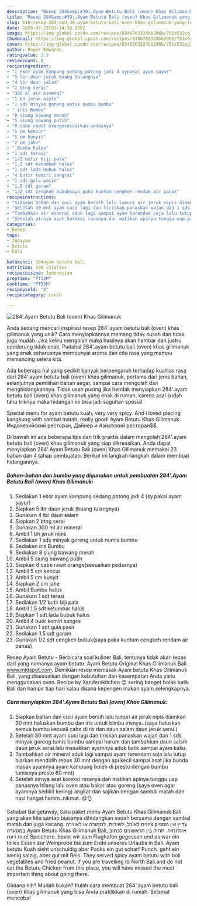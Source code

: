 ```yaml
---
description: "Resep 284&amp;#39;.Ayam Betutu Bali (oven) Khas Gilimanuk yang Lezat"
title: "Resep 284&amp;#39;.Ayam Betutu Bali (oven) Khas Gilimanuk yang Lezat"
slug: 618-resep-284-and-39-ayam-betutu-bali-oven-khas-gilimanuk-yang-lezat
date: 2020-09-23T02:14:50.036Z
image: https://img-global.cpcdn.com/recipes/0346763324bb296b/751x532cq70/284ayam-betutu-bali-oven-khas-gilimanuk-foto-resep-utama.jpg
thumbnail: https://img-global.cpcdn.com/recipes/0346763324bb296b/751x532cq70/284ayam-betutu-bali-oven-khas-gilimanuk-foto-resep-utama.jpg
cover: https://img-global.cpcdn.com/recipes/0346763324bb296b/751x532cq70/284ayam-betutu-bali-oven-khas-gilimanuk-foto-resep-utama.jpg
author: Roger Edwards
ratingvalue: 3.3
reviewcount: 8
recipeingredient:
- "1 ekor ayam kampung sedang potong jadi 4 sypakai ayam sayur"
- "5 lbr daun jeruk buang tulangnya"
- "4 lbr daun salam"
- "2 btng serai"
- "300 ml air mineral"
- "1 bh jeruk nipis"
- "1 sds minyak goreng untuk numis bumbu"
- " iris Bumbu"
- "8 siung bawang merah"
- "5 siung bawang putih"
- "8 cabe rawit orangesesuaikan pedasnya"
- "5 cm kencur"
- "5 cm kunyit"
- "2 cm jahe"
- " Bumbu halus"
- "1 sdt terasi"
- "1/2 butir biji pala"
- "1,5 sdt ketumbar halus"
- "1 sdt lada bubuk halus"
- "4 butir kemiri sangrai"
- "1 sdt gula pasir"
- "1,5 sdt garam"
- "1/2 sdt cengkeh bubuksaya paka kuntum cengkeh rendam air panas"
recipeinstructions:
- "Siapkan bahan dan cuci ayam bersih lalu lumuri air jeruk nipis diamkan 30 mnt.haluskan bumbu dan iris untuk bimbu irisnya..(saya haluskan semua bumbu kecuali cabe diiris dan daun salam daun jeruk serai.)"
- "Setelah 30 mnt ayam cuci lagi dan tiriskan.panaskan wajan dan 1 sds minyak goreng.tumis bumbu sampai harum dan tambahkan daun salam daun jeruk serai.lalu masukkan ayamnya aduk balik sampai ayam kaku."
- "Tambahkan air mineral aduk lagi sampai ayam terendam saja lalu tutup biarkan mendidih rebus 30 mnt dengan api kecil sampai asat.jika bunda masak ayamnya ayam kampung boleh di presto dengan bumbu tumisnya presto 60 mnt)"
- "Setelah airnya asat koreksi rasanya.dan matikan apinya.tunggu uap panasnya hilang lalu oven atau bakar atau goreng.(saya oven agar ayamnya sedikit kering) angkat dan sajikan dengan sambal matah.dan nasi hangat.hemm..nikmat..😋👌"
categories:
- Resep
tags:
- 284ayam
- betutu
- bali

katakunci: 284ayam betutu bali 
nutrition: 296 calories
recipecuisine: Indonesian
preptime: "PT22M"
cooktime: "PT55M"
recipeyield: "4"
recipecategory: Lunch

---
```



![284&#39;.Ayam Betutu Bali (oven) Khas Gilimanuk](https://img-global.cpcdn.com/recipes/0346763324bb296b/751x532cq70/284ayam-betutu-bali-oven-khas-gilimanuk-foto-resep-utama.jpg)

Anda sedang mencari inspirasi resep 284&#39;.ayam betutu bali (oven) khas gilimanuk yang unik? Cara menyiapkannya memang tidak susah dan tidak juga mudah. Jika keliru mengolah maka hasilnya akan hambar dan justru cenderung tidak enak. Padahal 284&#39;.ayam betutu bali (oven) khas gilimanuk yang enak seharusnya mempunyai aroma dan cita rasa yang mampu memancing selera kita.

Ada beberapa hal yang sedikit banyak berpengaruh terhadap kualitas rasa dari 284&#39;.ayam betutu bali (oven) khas gilimanuk, pertama dari jenis bahan, selanjutnya pemilihan bahan segar, sampai cara mengolah dan menghidangkannya. Tidak usah pusing jika hendak menyiapkan 284&#39;.ayam betutu bali (oven) khas gilimanuk yang enak di rumah, karena asal sudah tahu triknya maka hidangan ini bisa jadi suguhan spesial.

Special menu for ayam betutu kuah, very very spicy. And i loved plecing kangkung with sambal matah, really good! Ayam Betutu Khas Gilimanuk. Индонезийский ресторан, Дайнер и Азиатский ресторан$$.


Di bawah ini ada beberapa tips dan trik praktis dalam mengolah 284&#39;.ayam betutu bali (oven) khas gilimanuk yang siap dikreasikan. Anda dapat menyiapkan 284&#39;.Ayam Betutu Bali (oven) Khas Gilimanuk memakai 23 bahan dan 4 tahap pembuatan. Berikut ini langkah-langkah dalam membuat hidangannya.

<!--inarticleads1-->

##### Bahan-bahan dan bumbu yang digunakan untuk pembuatan 284&#39;.Ayam Betutu Bali (oven) Khas Gilimanuk:

1. Sediakan 1 ekor ayam kampung sedang potong jadi 4 (sy.pakai ayam sayur)
1. Siapkan 5 lbr daun jeruk (buang tulangnya)
1. Gunakan 4 lbr daun salam
1. Siapkan 2 btng serai
1. Gunakan 300 ml air mineral
1. Ambil 1 bh jeruk nipis
1. Sediakan 1 sds minyak goreng untuk numis bumbu
1. Sediakan  iris Bumbu
1. Sediakan 8 siung bawang merah
1. Ambil 5 siung bawang putih
1. Siapkan 8 cabe rawit orange(sesuaikan pedasnya)
1. Ambil 5 cm kencur
1. Ambil 5 cm kunyit
1. Siapkan 2 cm jahe
1. Ambil  Bumbu halus
1. Gunakan 1 sdt terasi
1. Sediakan 1/2 butir biji pala
1. Ambil 1,5 sdt ketumbar halus
1. Siapkan 1 sdt lada bubuk halus
1. Ambil 4 butir kemiri sangrai
1. Gunakan 1 sdt gula pasir
1. Sediakan 1,5 sdt garam
1. Gunakan 1/2 sdt cengkeh bubuk(saya paka kuntum cengkeh rendam air panas)


Resep Ayam Betutu - Berbicara soal kuliner Bali, tentunya tidak akan lepas dari yang namanya ayam betutu. Ayam Betutu Original Khas Gilimanuk Bali. www.mldspot.com. Demikian resep memasak Ayam betutu Khas Gilimanuk Bali, yang disesuaikan dengan kebutuhan dan kesempatan Anda yaitu menggunakan oven. Recipe by Xanderskitchen 😊 sering banget bolak balik Bali dan hampir tiap hari kalau disana kepengen makan ayam.selengkapnya. 

<!--inarticleads2-->

##### Cara menyiapkan 284&#39;.Ayam Betutu Bali (oven) Khas Gilimanuk:

1. Siapkan bahan dan cuci ayam bersih lalu lumuri air jeruk nipis diamkan 30 mnt.haluskan bumbu dan iris untuk bimbu irisnya..(saya haluskan semua bumbu kecuali cabe diiris dan daun salam daun jeruk serai.)
1. Setelah 30 mnt ayam cuci lagi dan tiriskan.panaskan wajan dan 1 sds minyak goreng.tumis bumbu sampai harum dan tambahkan daun salam daun jeruk serai.lalu masukkan ayamnya aduk balik sampai ayam kaku.
1. Tambahkan air mineral aduk lagi sampai ayam terendam saja lalu tutup biarkan mendidih rebus 30 mnt dengan api kecil sampai asat.jika bunda masak ayamnya ayam kampung boleh di presto dengan bumbu tumisnya presto 60 mnt)
1. Setelah airnya asat koreksi rasanya.dan matikan apinya.tunggu uap panasnya hilang lalu oven atau bakar atau goreng.(saya oven agar ayamnya sedikit kering) angkat dan sajikan dengan sambal matah.dan nasi hangat.hemm..nikmat..😋👌


Sahabat Baligetaway, Satu paket menu Ayam Betutu Khas Gilimanuk Bali yang akan kita santap biasanya dihidangkan sudah bersama dengan sambal matah dan juga kacang. עדיין אין מספיק ציונים לאוכל, לשירות, לתמורה או לאווירה במסעדה ‪Ayam Betutu Khas Gilimanuk Bali‬, אינדונזיה. תהיה בין הראשונים לכתוב חוות דעת! Speichern. bevor wir zum Flughafen gegessen und es war ein tolles Essen zur Weinprobe bis zum Ende unseres Urlaubs in Bali. Ayam betutu Kuah sieht unschuldig aber Packs ein gut scharf Punch. geht ein wenig salzig, aber gut mit Reis. They served spicy ayam betutu with boil vegetables and fried peanut. If you are travelling to North Bali and do not eat the Betutu Chicken from this place, you will have missed the most important thing about going there. 

Gimana nih? Mudah bukan? Itulah cara membuat 284&#39;.ayam betutu bali (oven) khas gilimanuk yang bisa Anda praktikkan di rumah. Selamat mencoba!
